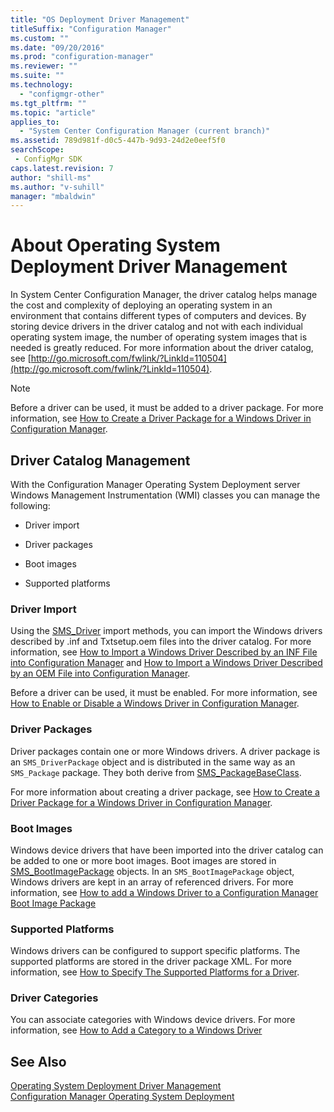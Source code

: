 ```yaml
---
title: "OS Deployment Driver Management"
titleSuffix: "Configuration Manager"
ms.custom: ""
ms.date: "09/20/2016"
ms.prod: "configuration-manager"
ms.reviewer: ""
ms.suite: ""
ms.technology:
  - "configmgr-other"
ms.tgt_pltfrm: ""
ms.topic: "article"
applies_to:
  - "System Center Configuration Manager (current branch)"
ms.assetid: 789d981f-d0c5-447b-9d93-24d2e0eef5f0searchScope: - ConfigMgr SDK
caps.latest.revision: 7
author: "shill-ms"
ms.author: "v-suhill"
manager: "mbaldwin"
---
```

# About Operating System Deployment Driver Management
In System Center Configuration Manager, the driver catalog helps manage the cost and complexity of deploying an operating system in an environment that contains different types of computers and devices. By storing device drivers in the driver catalog and not with each individual operating system image, the number of operating system images that is needed is greatly reduced. For more information about the driver catalog, see [http://go.microsoft.com/fwlink/?LinkId=110504](http://go.microsoft.com/fwlink/?LinkId=110504).  

> [!NOTE]
>  Before a driver can be used, it must be added to a driver package. For more information, see [How to Create a Driver Package for a Windows Driver in Configuration Manager](../../develop/osd/how-to-create-a-driver-package-for-a-windows-driver.md).  

## Driver Catalog Management  
 With the Configuration Manager Operating System Deployment server Windows Management Instrumentation (WMI) classes you can manage the following:  

-   Driver import  

-   Driver packages  

-   Boot images  

-   Supported platforms  

### Driver Import  
 Using the [SMS_Driver](../../develop/reference/osd/sms_driver-server-wmi-class.md) import methods, you can import the Windows drivers described by .inf and Txtsetup.oem files into the driver catalog. For more information, see [How to Import a Windows Driver Described by an INF File into Configuration Manager](../../develop/osd/how-to-import-a-windows-driver-described-by-an-inf-file.md) and [How to Import a Windows Driver Described by an OEM File into Configuration Manager](../../develop/osd/how-to-import-a-windows-driver-described-by-a-txtsetup-oem-file.md).  

 Before a driver can be used, it must be enabled. For more information, see [How to Enable or Disable a Windows Driver in Configuration Manager](../../develop/osd/how-to-enable-or-disable-a-windows-driver.md).  

### Driver Packages  
 Driver packages contain one or more Windows drivers. A driver package is an `SMS_DriverPackage` object and is distributed in the same way as an `SMS_Package` package. They both derive from [SMS_PackageBaseClass](../../develop/reference/core/servers/configure/sms_packagebaseclass-server-wmi-class.md).  

 For more information about creating a driver package, see [How to Create a Driver Package for a Windows Driver in Configuration Manager](../../develop/osd/how-to-create-a-driver-package-for-a-windows-driver.md).  

### Boot Images  
 Windows device drivers that have been imported into the driver catalog can be added to one or more boot images. Boot images are stored in [SMS_BootImagePackage](../../develop/reference/osd/sms_bootimagepackage-server-wmi-class.md) objects. In an `SMS_BootImagePackage` object, Windows drivers are kept in an array of referenced drivers. For more information, see [How to add a Windows Driver to a Configuration Manager Boot Image Package](../../develop/osd/how-to-add-a-windows-driver-to-a-configuration-manager-boot-image-package.md)  

### Supported Platforms  
 Windows drivers can be configured to support specific platforms. The supported platforms are stored in the driver package XML. For more information, see [How to Specify The Supported Platforms for a Driver](../../develop/osd/how-to-specify-the-supported-platforms-for-a-driver.md).  

### Driver Categories  
 You can associate categories with Windows device drivers. For more information, see [How to Add a Category to a Windows Driver](../../develop/osd/how-to-add-a-category-to-a-windows-driver.md)  

## See Also  
 [Operating System Deployment Driver Management](../../develop/osd/operating-system-deployment-driver-management.md)   
 [Configuration Manager Operating System Deployment](../../develop/osd/operating-system-deployment.md)
